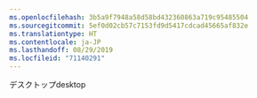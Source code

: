 ```yaml
---
ms.openlocfilehash: 3b5a9f7948a58d58bd432360863a719c95485504
ms.sourcegitcommit: 5ef0d02cb57c7153fd9d5417cdcad45665af832e
ms.translationtype: HT
ms.contentlocale: ja-JP
ms.lasthandoff: 08/29/2019
ms.locfileid: "71140291"
---
```

<span data-ttu-id="b0c91-101">デスクトップ</span><span class="sxs-lookup"><span data-stu-id="b0c91-101">desktop</span></span>